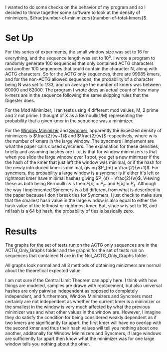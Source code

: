 I wanted to do some checks on the behavior of my program and so I decided to throw together some software to look at the density of minimizers, $\frac{number-of-minimizers}{number-of-total-kmers}$. <br>
# Set Up
For this series of experiments, the small window size was set to 16 for everything, and the sequence length was set to $10^5$. I wrote a program to randomly generate 100 sequences that only contained ACTG characters and another 100 sequences that could contain the character N, along with ACTG characters. So for the ACTG only sequences, there are 99985 kmers, and for the non-ACTG allowed sequences, the probability of a character being N was set to 1/33, and on average the number of kmers was between 60000 and 62000. The program I wrote does an actual count of how many k-mers are in the sequence following the same skipping rules that the Digester does. <br>

For the Mod Minimizer, I ran tests using 4 different mod values, M, 2 prime and 2 not prime. I thought of X as a Bernoulli(1/M) representing the probability that a given kmer in the sequence was a minimizer. <br>

For the [Window Minimizer](https://academic.oup.com/bioinformatics/article/33/14/i110/3953951) and [Syncmer](https://peerj.com/articles/10805/), apparently the expected density of minimizers is $\frac{2}{w+1}$ and $\frac{2}{w}$ respectively, where w is the number of kmers in the large window. The syncmers I implement are what the paper calls closed syncmers. The explanation for these densities, briefly and assuming hashes are i.i.d, is that for window minimizers is that when you slide the large window over 1 spot, you get a new minimzer if the the hash of the kmer that just left the window was minimal, or if the hash for the newly introduced kmer is minimal, giving $P_{m} = \frac{2}{w+1}$. For syncmers, the probability a large window is a syncmer is if either it's left or rightmost kmer have minimal hashes giving $P_{s} = \frac{2}{w}$. Viewing these as both being Bernoulli r.v.s then $E[x] = P_m$ and $E[x] = P_s$. Although the way I implemented Syncmers is a bit different from what is described in the paper because I don't break ties for Syncmers, I just check to make sure that the smallest hash value in the large window is also equal to either the hash value of the leftmost or rightmost kmer. But, since w is set to 16, and ntHash is a 64 bit hash, the probability of ties is basically zero. <br>
# Results
The graphs for the set of tests run on the ACTG only sequences are in the ACTG_Only_Graphs folder and the graphs for the set of tests run on sequences that contained N are in the Not_ACTG_Only_Graphs folder. <br>

All graphs look normal and all 3 methods of obtaining minizmers are normal about the theoretical expected value.<br>

I am not sure if the Central Limit Theorem can apply here. I think with how things are modeled, samples are drawn with replacement, but also universal hashes are only pairwise independent as opposed to completely independent, and furthermore, Window Minimizers and Syncmers most certainly are not independent as whether the current kmer is a minimizer or the smallest in the window is very much affected by what the previous minimizer was and what other values in the window are. However, I imagine they do satisfy the condition for being considered weakly dependent as if two kmers are significantly far apart, the first kmer will have no overlap with the second kmer and thus their hash values will tell you nothing about one another, additonally for Window Minimizers and Syncmers, if large windows are sufficiently far apart then know what the minimizer was for one large window tells you nothing about the other. <br>
